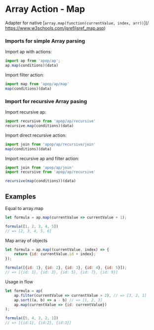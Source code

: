 # Array Action - Map

Adapter for native [`array.map(function(currentValue, index, arr))`](/ https://www.w3schools.com/jsref/jsref_map.asp)

### Imports for simple Array parsing

Import ap with actions:

```js
import ap from 'apop/ap';
ap.map(conditions)(data)
```

Import filter action:

```js
import map from 'apop/ap/map'
map(conditions)(data)
```

### Import for recursive Array pasing

Import recursive ap:

```js
import recursive from 'apop/ap/recursive'
recursive.map(conditions)(data)
```

Import direct recursive action:

```js
import join from 'apop/ap/recursive/join'
map(conditions)(data)
```

Import recursive ap and filter action:

```js
import join from 'apop/ap/join'
import recursive from 'apop/ap/recursive'

recursive(map(conditions))(data)
```

## Examples

Equal to array.map

```js
let formula = ap.map(currentValue => currentValue + 1);

formula([1, 2, 3, 4, 5])
// => [2, 3, 4, 5, 6]
```

Map array of objects

```js
let formula = ap.map((currentValue, index) => {
    return {id: currentValue.id + index};
});

formula([{id: 1}, {id: 2}, {id: 3}, {id: 4}, {id: 5}]);
// => [{id: 1}, {id: 3}, {id: 5}, {id: 7}, {id: 9}]
```

Usage in flow

```js
let formula = ap(
    ap.filter(currentValue => currentValue > 2), // => [3, 2, 1]
    ap.sort((a, b) => a - b) // => [1, 2, 3]
    ap.map(currentValue => {id: currentValue})
);

formula([5, 4, 3, 2, 1])
// => [{id:1}, {id:2}, {id:3}]
```



